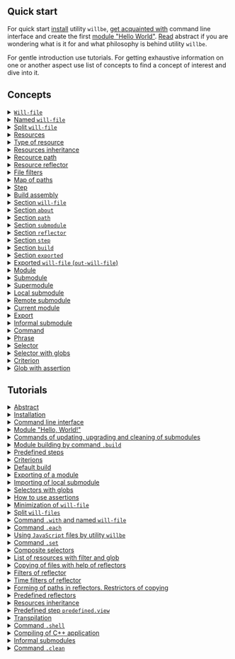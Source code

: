 ## Quick start

For quick start [install](<./tutorial/Instalation.md>) utility `willbe`, [get acquainted with](<./tutorial/CLI.md>) command line interface and create the first [module "Hello World"](<./tutorial/HelloWorld.md>). [Read](<./tutorial/Abstract.md>) abstract if you are wondering what is it for and what philosophy is behind utility `willbe`.

For gentle introduction use tutorials. For getting exhaustive information on one or another aspect use list of concepts to find a concept of interest and dive into it.

## Concepts

<details>
  <summary><a href="./concept/WillFile.md"><code>Will-file</code>  </a></summary>
  Config for describing and building a module. Each formal module has such file.
</details>
<details>
  <summary><a href="./concept/WillFileNamedAndSplit.md#Named-will-file">Named <code>will-file</code></a></summary>
  Kind of <code>will-file</code> which has nonstandard name. It makes possible to have multiple modules with different names in a directory.
</details>
<details>
  <summary><a href="./concept/WillFileNamedAndSplit.md#Split-will-file">Split <code>will-file</code></a></summary>
  Splitted <code>will-file</code> on two files - one for importing data another for exporting. Make possible splitting data related building and development of a module and data related its exporting and reusing by another modules.
</details>
<details>
  <summary><a href="./concept/Structure.md#Resources">Resources</a></summary>
  Structural and functional element of <code>will-file</code>. Resources of the same type collected in a section.
</details>
<details>
  <summary><a href="./concept/Structure.md#Type-of-resource">Type of resource</a></summary>
  Functionality associated with group of resources restricted by its purpose. Examples of types of resources: path, submodule, step, build. Each type of resources has its own purpose and is treated by the utility differently.
</details>
<details>
  <summary><a href="./concept/Inheritance.md">Resources inheritance</a></summary>
  Approach of description of a module according to wich <code>will-file</code> can reuse (inherit) value of fields of other resource(s) of the same type.
</details>
<details>
  <summary><a href="./concept/Paths.md#Path">Recource path</a></summary>
    Recource to describe file structure of the module, it has file paths to files of the module. Paths are collected in section <code>path</code>.
</details>
<details>
  <summary><a href="./concept/Reflectors.md#Reflector">Resource reflector</a></summary>
  <code>Reflector</code> section resource which defines the direction and criteria for performing operations over a group of files.
</details>
<details>
  <summary><a href="./concept/ReflectorFileFilter.md">File filters</a></summary>
  Technique to describe conditions of selection required files for some operation on group of files. Reflector has two file filters: <code>src</code> and <code>dst</code>.
</details>
<details>
  <summary><a href="./concept/Reflectors.md#map-of-paths">Map of paths</a></summary>
  A field of a reflector and a technique to describe set of files to include as many files as required and to exclude unwanted files with help of excluding conditions and globs.
</details>
<details>
  <summary><a href="./concept/Steps.md#Step">Step</a></summary>
  <code>Step</code> section resource which is an  executing instruction of module building.
</details>
<details>
  <summary><a href="./concept/Builds.md#Build-assembly">Build assembly</a></summary>
  Sequence and conditions of procedures execution for module constructing.
</details>
<details>
  <summary><a href="./concept/Structure.md#Section-will-file">Section <code>will-file</code></a></summary>
  Higher structural element of <code>will-file</code> which consists of resources of single type or fields, which describe the module.
</details>
<details>
  <summary><a href="./concept/SectionAbout.md">Section <code>about</code></a></summary>
  The section has descriptive information about the module.
</details>
<details>
  <summary><a href="./concept/Paths.md#Section-path">Section <code>path</code></a></summary>
  The section has list of paths for fast understanding of files structure of the module.
</details>
<details>
  <summary><a href="./concept/SectionSubmodule.md">Section <code>submodule</code></a></summary>
  The section has information about submodules of the module.
</details>
<details>
  <summary><a href="./concept/Reflectors.md#Section-reflector">Section <code>reflector</code></a></summary>
  The section has reflectors, special type of resource for operation on groups of files.
</details>
<details>
  <summary><a href="./concept/Steps.md#Section-step">Section <code>step</code></a></summary>
  The section has steps which could be used by build for building of the module.
</details>
<details>
  <summary><a href="./concept/Builds.md#Section-build">Section <code>build</code></a></summary>
  Resources of the section describe sequence and conditions of building the module.
</details>
<details>
  <summary><a href="./concept/SectionExported.md">Section <code>exported</code></a></summary>
  Section of <code>out-will-file</code>, programatically generated with exporting of the module. It has list of exported files and it used by other modules for importing the module.
</details>
<details>
  <summary><a href="./concept/Export.md#Exported-will-file-out-will-file">Exported <code>will-file</code> (<code>out-will-file</code>)</a></summary>
  <code>Out-will-file</code> - kind of <code>will-file</code> generated by the utility during exporting of a module. Other modules can use the module importing its <code>out-will-file</code>.
</details>
<details>
  <summary><a href="./concept/Module.md#Module">Module</a></summary>
  Module is set of files described in <code>will-file</code>.
</details>
<details>
  <summary><a href="./concept/Module.md#Submodule">Submodule</a></summary>
  A module with its own <code>will-file</code> which used but other module (supermodule).
</details>
<details>
  <summary><a href="./concept/Module.md#Supermodule">Supermodule</a></summary>
  A module which has other modules (submodules).
</details>
<details>
  <summary><a href="./concept/SubmodulesLocalAndRemote.md#Local-submodule">Local submodule</a></summary>
  A submodule which is located locally.
</details>
<details>
  <summary><a href="./concept/SubmodulesLocalAndRemote.md#Remote-submodule">Remote submodule</a></summary>
  A module which is located remotely. It should be downloaded to be used.
</details>
<details>
  <summary><a href="./concept/ModuleCurrent.md">Current module</a></summary>
  A module on which utility will perform operations. By default the module is loaded from file <code>.will.yml</code> of the current directory.
</details>
<details>
  <summary><a href="./concept/Export.md#Export">Export</a></summary>
  Special kind of build which required for the module to been used by other developers and modules. Result of exporting is artefacts among wich is <code>out-will-file</code>.
</details>
<details>
  <summary><a href="./concept/SubmoduleInformal.md">Informal submodule</a></summary>
  Set of files distribution of which does not have <code>will-file</code>. It's possible to create <code>will-file</code> for such submodule on side of user to use it as a submodule.
</details>
<details>
  <summary><a href="./concept/Command.md#Command">Command</a></summary>
  A string which has phrase which describe intention of developer and desirable result of operation to be done by utility after user enter it. Developer enters command in command line interface.
</details>
<details>
  <summary><a href="./concept/Command.md#Phrase">Phrase</a></summary>
  Word or several words, separated by dot, denotes command which utility will perform.
</details>
<details>
  <summary><a href="./concept/Selectors.md#Selector">Selector</a></summary>
  String-reference on resource or group of resources of the module.
</details>
<details>
  <summary><a href="./concept/Selectors.md#Selector-with-globs">Selector with globs</a></summary>
  Selector which use glob technique for selecting resources of the module.
</details>
<details>
  <summary><a href="./concept/Criterions.md">Criterion</a></summary>
  Element of comparison for selection of resources.
</details>
<details>
  <summary><a href="./concept/Asserts.md">Glob with assertion</a></summary>
  Restriction of glob by number of expected resources which should be found by the selector.
</details>

## Tutorials

<details>
  <summary><a href="./tutorial/Abstract.md">Abstract</a></summary>
  General information. What utility <code>willbe</code> is and what it is not.
</details>
<details>
  <summary><a href="./tutorial/Installation.md">Installation</a></summary>
  Procedure of instalation of utility. <code>willbe</code>
</details>
<details>
  <summary><a href="./tutorial/CLI.md">Command line interface</a></summary>
  How to use command line interface of utility <code>willbe</code>. How to use command <code>.help</code> and command <code>.list</code>.
</details>
<details>
  <summary><a href="./tutorial/HelloWorld.md">Module "Hello, World!"</a></summary>
  Creating module "Hello, World!". Downloading of remote submodule.
</details>
<details>
  <summary><a href="./tutorial/CommandsSubmodules.md">Commands of updating, upgrading and cleaning of submodules</a></summary>
  Commands of updating files of submodules, upgrading submodules rewriting <code>will-file</code> automatically and cleaning of submodules removing downloaded files.
</details>
<details>
  <summary><a href="./tutorial/Build.md">Module building by command <code>.build</code></a></summary>
  Building chosen builds of the module.
</details>
<details>
  <summary><a href="./tutorial/StepsPredefined.md">Predefined steps</a></summary>
  How to use predefined steps for operating remote submodules.
</details>
<details>
  <summary><a href="./tutorial/Criterions.md">Criterions</a></summary>
  How to use criterions for resource selection.
</details>
<details>
  <summary><a href="./tutorial/CriterionDefault.md">Default build</a></summary>
  How to build without explicit argument for command <code>.build</code>.
</details>
<details>
  <summary><a href="./tutorial/ModuleExport.md">Exporting of a module</a></summary>
  Exporting a module to use it by another developer or module.
</details>
<details>
  <summary><a href="./tutorial/SubmodulesLocal.md">Importing of local submodule</a></summary>
  How to use local submodule from another module (supermodule).
</details>
<details>
  <summary><a href="./tutorial/SelectorsWithGlob.md">Selectors with globs</a></summary>
  How to use selectors with globs.
</details>
<details>
  <summary><a href="./tutorial/AssertsUsing.md">How to use assertions</a></summary>
  How assertions help to avoid errors during development.
</details>
<details>
  <summary><a href="./tutorial/WillFileMinimization.md">Minimization of <code>will-file</code></a></summary>
  How to minimize <code>will-file</code> with help of instantiation of sets of criterions.
</details>
<details>
  <summary><a href="./tutorial/WillFileSplit.md">Split <code>will-files</code></a></summary>
  How to create and use a module with split <code>will-fileми</code>.
</details>
<details>
  <summary><a href="./tutorial/WillFileNamed.md">Command <code>.with</code> and named <code>will-file</code></a></summary>
  How to use command <code>.with</code>? What is named <code>will-file</code>?
</details>
<details>
  <summary><a href="./tutorial/CommandEach.md">Command <code>.each</code></a></summary>
  How to use command <code>.each</code> for executing same operation for each module or submodule.
</details>
<details>
  <summary><a href="./tutorial/StepJS.md">Using <code>JavaScript</code> files by utility <code>willbe</code></a></summary>
  How to use JavaScript files by utility <code>willbe</code> for complicated scenarios of builds.
</details>
<details>
  <summary><a href="./tutorial/CommandSet.md">Command <code>.set</code></a></summary>
  How to use command <code>.set</code> to change state of the utility, for example to change level of verbosity.
</details>
<details>
  <summary><a href="./tutorial/SelectorComposite.md">Composite selectors</a></summary>
  How to use composite selectors for selecting of resources of submodules.
</details>
<details>
  <summary><a href="./tutorial/CommandsListSearch.md">List of resources with filter and glob</a></summary>
  How to request for list of resources which satisfy filter and glob.
</details>
<details>
  <summary><a href="./tutorial/ReflectorUsing.md">Copying of files with help of reflectors</a></summary>
  How to copy files with help of reflectors, field <code>recursive</code> of reflector.
</details>
<details>
  <summary><a href="./tutorial/ReflectorFilters.md">Filters of reflector</a></summary>
  How to use filters of reflectors for selection of files for coping.
</details>
<details>
  <summary><a href="./tutorial/ReflectorTimeFilters.md">Time filters of reflector</a></summary>
  How to use filters to select files by age.
</details>
<details>
  <summary><a href="./tutorial/ReflectorFSControl.md">Forming of paths in reflectors. Restrictors of copying</a></summary>
  Describe algorithm of path forming and explicit copying restrictions.
</details>
<details>
  <summary><a href="./tutorial/ReflectorsPredefined.md">Predefined reflectors</a></summary>
  How to use predefined reflectors to split debug and release files and how to build a multibuild.
</details>
<details>
  <summary><a href="./tutorial/ResourceInheritance.md">Resources inheritance</a></summary>
  How to use resource inheritance to reuse data.
</details>
<details>
  <summary><a href="./tutorial/StepView.md">Predefined step <code>predefined.view</code></a></summary>
  How to use predefined step <code>predefined.view</code> to view file.
</details>
<details>
  <summary><a href="./tutorial/StepTranspile.md">Transpilation</a></summary>
  How to use predefined step <code>predefined.transpile</code> to transpile <code>JavaScript</code> files or concatenate them.
</details>
<details>
  <summary><a href="./tutorial/CommandShell.md">Command <code>.shell</code> </a></summary>
  A command to call external application by utility <code>willbe</code> for chosen modules or submodules.
</details>
<details>
  <summary><a href="./tutorial/WillbeAsMake.md">Compiling of С++ application</a></summary>
  How to use utility <code>willbe</code> for compiling С++ application.
</details>
<details>
  <summary><a href="./tutorial/SubmoduleInformal.md">Informal submodules</a></summary>
  Importing of informal submodules.
</details>
<details>
  <summary><a href="./tutorial/CommandClean.md">Command  <code>.clean</code></a></summary>
  How to use command <code>.clean</code> for deleting generated and downloaded files.
</details>
